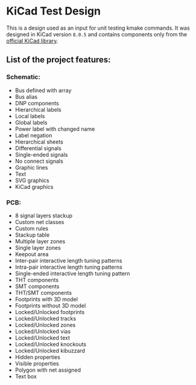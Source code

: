 # KiCad Test Design
This is a design used as an input for unit testing kmake commands.
It was designed in KiCad version `8.0.5` and contains components only from the [official KiCad library](https://gitlab.com/kicad/libraries).
## List of the project features:
### Schematic:
* Bus defined with array
* Bus alias 
* DNP components
* Hierarchical labels
* Local labels
* Global labels
* Power label with changed name
* Label negation
* Hierarchical sheets
* Differential signals
* Single-ended signals
* No connect signals
* Graphic lines
* Text
* SVG graphics
* KiCad graphics
### PCB:
* 8 signal layers stackup
* Custom net classes
* Custom rules
* Stackup table
* Multiple layer zones
* Single layer zones
* Keepout area
* Inter-pair interactive length tuning patterns 
* Intra-pair interactive length tuning patterns
* Single-ended interactive length tuning pattern
* THT components
* SMT components
* THT/SMT components
* Footprints with 3D model
* Footprints without 3D model
* Locked/Unlocked footprints
* Locked/Unlocked tracks
* Locked/Unlocked zones
* Locked/Unlocked vias
* Locked/Unlocked text
* Locked/Unlocked knockouts
* Locked/Unlocked kibuzzard
* Hidden properties
* Visible properties
* Polygon with net assigned
* Text box


 
